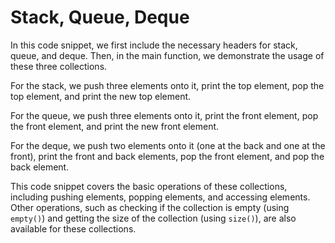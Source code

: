 # Stack, Queue, Deque

In this code snippet, we first include the necessary headers for stack, queue, and deque. Then, in the main function, we demonstrate the usage of these three collections.

For the stack, we push three elements onto it, print the top element, pop the top element, and print the new top element.

For the queue, we push three elements onto it, print the front element, pop the front element, and print the new front element.

For the deque, we push two elements onto it (one at the back and one at the front), print the front and back elements, pop the front element, and pop the back element.

This code snippet covers the basic operations of these collections, including pushing elements, popping elements, and accessing elements. Other operations, such as checking if the collection is empty (using `empty()`) and getting the size of the collection (using `size()`), are also available for these collections.
